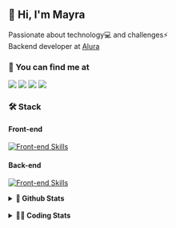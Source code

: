 ## 👋 Hi, I'm Mayra

Passionate about technology💻 and challenges⚡  
Backend developer at [Alura](https://www.alura.com.br)   

### 💬 You can find me at

<a href="https://mayra.dev" target="_blank" rel="noopener"><img src="https://img.shields.io/badge/-mayra.dev-005FED?style=flat&logo=Google-chrome&logoColor=white"/></a>
<a href="https://linkedin.com/in/mayraamaral" target="_blank" rel="noopener"><img src="https://img.shields.io/badge/-/mayraamaral-0077B5?style=flat&logo=Linkedin&logoColor=white"/></a>
<a href="mailto:mayra@mayra.dev" target="_blank" rel="noopener"><img src="https://img.shields.io/badge/-mayra@mayra.dev-D14836?style=flat&logo=Gmail&logoColor=white"/></a>
<a href="" target="_blank" rel="noopener"><img src="https://img.shields.io/badge/-mayraamaral-7289DA?style=flat&logo=Discord&logoColor=white"/></a>

### 🛠️ Stack
#### Front-end

[![Front-end Skills](https://skillicons.dev/icons?i=react,next,angular,redux,styledcomponents,html,css,sass,js,ts,figma)](https://skillicons.dev)
#### Back-end

[![Front-end Skills](https://skillicons.dev/icons?i=java,spring,hibernate,aws,idea,postgres,mysql,git,linux,bash,nodejs,docker,kubernetes,jenkins)](https://skillicons.dev)


<details>
    <summary><strong>📌 Github Stats</strong></summary>
    <br />
    <div align="center">
        <table>
      <td><img height="160em" src="https://github-readme-stats.vercel.app/api?username=mayraamaral&show_icons=true&theme=algolia&hide_border=true&hide=stars&count_private=true" alt="Readme stats"></td>
      <td><img height="160em" src="https://github-readme-stats.vercel.app/api/top-langs/?username=mayraamaral&&layout=compact&&theme=algolia&hide_border=true&langs_count=6" alt="Language stats"></td>
       </table>
  </div> 
    

  <p align="center">
    <img src="https://github-readme-streak-stats.herokuapp.com?user=mayraamaral&theme=dark&hide_border=true&date_format=j%20M%5B%20Y%5D&locale=pt-br&background=050F2C&ring=0195DD&fire=23AA7D&currStreakLabel=23AA7D" alt="Streak stats">
  </p> 
</details>

<br />

<details>
  <summary><strong>👩‍💻 Coding Stats</strong></summary>
  <br />
  
  <!--START_SECTION:waka-->
![Code Time](http://img.shields.io/badge/Code%20Time-581%20hrs%2030%20mins-blue)

**🐱 My GitHub Data** 

> 📦 583.7 kB Used in GitHub's Storage 
 > 
> 🏆 892 Contributions in the Year 2024
 > 
> 🚫 Not Opted to Hire
 > 
> 📜 59 Public Repositories 
 > 
> 🔑 33 Private Repositories 
 > 
**I'm an Early 🐤** 

```text
🌞 Morning                5473 commits        ██████░░░░░░░░░░░░░░░░░░░   22.27 % 
🌆 Daytime                15602 commits       ████████████████░░░░░░░░░   63.48 % 
🌃 Evening                3225 commits        ███░░░░░░░░░░░░░░░░░░░░░░   13.12 % 
🌙 Night                  276 commits         ░░░░░░░░░░░░░░░░░░░░░░░░░   01.12 % 
```
📅 **I'm Most Productive on Wednesday** 

```text
Monday                   3786 commits        ████░░░░░░░░░░░░░░░░░░░░░   15.41 % 
Tuesday                  2734 commits        ███░░░░░░░░░░░░░░░░░░░░░░   11.12 % 
Wednesday                8499 commits        █████████░░░░░░░░░░░░░░░░   34.58 % 
Thursday                 5622 commits        ██████░░░░░░░░░░░░░░░░░░░   22.88 % 
Friday                   3215 commits        ███░░░░░░░░░░░░░░░░░░░░░░   13.08 % 
Saturday                 301 commits         ░░░░░░░░░░░░░░░░░░░░░░░░░   01.22 % 
Sunday                   419 commits         ░░░░░░░░░░░░░░░░░░░░░░░░░   01.70 % 
```


📊 **This Week I Spent My Time On** 

```text
🕑︎ Time Zone: America/Sao_Paulo

💬 Programming Languages: 
Java                     3 hrs 33 mins       █████████████░░░░░░░░░░░░   50.48 % 
JavaScript               1 hr 33 mins        ██████░░░░░░░░░░░░░░░░░░░   22.17 % 
CSS                      57 mins             ███░░░░░░░░░░░░░░░░░░░░░░   13.61 % 
SQL                      33 mins             ██░░░░░░░░░░░░░░░░░░░░░░░   08.02 % 
Properties               15 mins             █░░░░░░░░░░░░░░░░░░░░░░░░   03.66 % 

🔥 Editors: 
IntelliJ IDEA            6 hrs 56 mins       █████████████████████████   98.47 % 
VS Code                  6 mins              ░░░░░░░░░░░░░░░░░░░░░░░░░   01.53 % 

💻 Operating System: 
Linux                    7 hrs 2 mins        █████████████████████████   100.00 % 
```

**I Mostly Code in Java** 

```text
Java                     123 repos           ███████░░░░░░░░░░░░░░░░░░   28.02 % 
HTML                     110 repos           ██████░░░░░░░░░░░░░░░░░░░   25.06 % 
JavaScript               101 repos           ██████░░░░░░░░░░░░░░░░░░░   23.01 % 
TypeScript               83 repos            █████░░░░░░░░░░░░░░░░░░░░   18.91 % 
Dockerfile               1 repo              ░░░░░░░░░░░░░░░░░░░░░░░░░   00.23 % 
```




 Last Updated on 06/10/2024 19:13:08 UTC
<!--END_SECTION:waka-->

</details>
